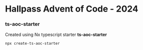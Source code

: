 # Hallpass Advent of Code - 2024

### ts-aoc-starter
Created using Nx typescript starter **ts-aoc-starter**

```terminal
npx create-ts-aoc-starter
```
